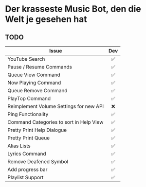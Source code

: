 # Der krasseste Music Bot, den die Welt je gesehen hat

## TODO

| Issue                                   |        Dev         |
| --------------------------------------- | :----------------: |
| YouTube Search                          | :white_check_mark: |
| Pause / Resume Commands                 | :white_check_mark: |
| Queue View Command                      | :white_check_mark: |
| Now Playing Command                     | :white_check_mark: |
| Queue Remove Command                    | :white_check_mark: |
| PlayTop Command                         | :white_check_mark: |
| Reimplement Volume Settings for new API |        :x:         |
| Ping Functionality                      | :white_check_mark: |
| Command Categories to sort in Help View | :white_check_mark: |
| Pretty Print Help Dialogue              | :white_check_mark: |
| Pretty Print Queue                      | :white_check_mark: |
| Alias Lists                             | :white_check_mark: |
| Lyrics Command                          | :white_check_mark: |
| Remove Deafened Symbol                  | :white_check_mark: |
| Add progress bar                        | :white_check_mark: |
| Playlist Support                        | :white_check_mark: |
